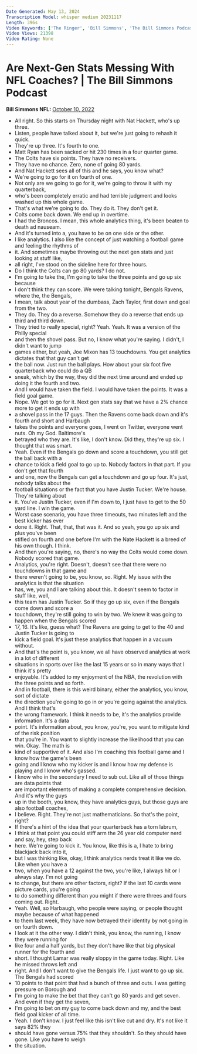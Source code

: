 ```yaml
---
Date Generated: May 13, 2024
Transcription Model: whisper medium 20231117
Length: 396s
Video Keywords: ['The Ringer', 'Bill Simmons', 'The Bill Simmons Podcast', 'NFL Podcast', 'Football Podcast', 'Denver Broncos', 'Indianapolis Colts', 'Next-Gen Stats', 'Nathaniel Hackett', 'Baltimore Ravens', 'Cincinnati Bengals', 'Joe House', 'Cousin Sal', 'NFL plays', 'NFL Players', 'Russell Wilson', 'Matt Ryan']
Video Views: 21398
Video Rating: None
---
```


# Are Next-Gen Stats Messing With NFL Coaches? | The Bill Simmons Podcast
**Bill Simmons NFL:** [October 10, 2022](https://www.youtube.com/watch?v=Lpp0CIepHwA)
*  All right. So this starts on Thursday night with Nat Hackett, who's up three.
*  Listen, people have talked about it, but we're just going to rehash it quick.
*  They're up three. It's fourth to one.
*  Matt Ryan has been sacked or hit 230 times in a four quarter game.
*  The Colts have six points. They have no receivers.
*  They have no chance. Zero, none of going 80 yards.
*  And Nat Hackett sees all of this and he says, you know what?
*  We're going to go for it on fourth of one.
*  Not only are we going to go for it, we're going to throw it with my quarterback,
*  who's been completely erratic and had terrible judgment and looks washed up this whole game.
*  That's what we're going to do. They do it. They don't get it.
*  Colts come back down. We end up in overtime.
*  I had the Broncos. I mean, this whole analytics thing, it's been beaten to death ad nauseam.
*  And it's turned into a, you have to be on one side or the other.
*  I like analytics. I also like the concept of just watching a football game and feeling the rhythms of
*  it. And sometimes maybe throwing out the next gen stats and just looking at stuff like,
*  all right, I've stood on the sideline here for three hours.
*  Do I think the Colts can go 80 yards? I do not.
*  I'm going to take the, I'm going to take the three points and go up six because
*  I don't think they can score. We were talking tonight, Bengals Ravens, where the, the Bengals,
*  I mean, talk about year of the dumbass, Zach Taylor, first down and goal from the two.
*  They do. They do a reverse. Somehow they do a reverse that ends up third and third down.
*  They tried to really special, right? Yeah. Yeah. It was a version of the Philly special
*  and then the shovel pass. But no, I know what you're saying. I didn't, I didn't want to jump
*  games either, but yeah, Joe Mixon has 13 touchdowns. You get analytics dictates that that guy can't get
*  the ball now. Just run the ball plays. How about your six foot five quarterback who could do a QB
*  sneak, which by the way, they did the next time around and ended up doing it the fourth and two.
*  And I would have taken the field. I would have taken the points. It was a field goal game.
*  Nope. We got to go for it. Next gen stats say that we have a 2% chance more to get it ends up with
*  a shovel pass in the 17 guys. Then the Ravens come back down and it's fourth and short and Harbaugh
*  takes the points and everyone goes, I went on Twitter, everyone went nuts. Oh my God. Baltimore's
*  betrayed who they are. It's like, I don't know. Did they, they're up six. I thought that was smart.
*  Yeah. Even if the Bengals go down and score a touchdown, you still get the ball back with a
*  chance to kick a field goal to go up to. Nobody factors in that part. If you don't get that fourth
*  and one, now the Bengals can get a touchdown and go up four. It's just, nobody talks about the
*  football situations or the fact that you have Justin Tucker. We're house. They're talking about
*  it. You've Justin Tucker, even if I'm down to, I just have to get to the 50 yard line. I win the game.
*  Worst case scenario, you have three timeouts, two minutes left and the best kicker has ever
*  done it. Right. That, that, that was it. And so yeah, you go up six and plus you've been
*  stifled on fourth and one before I'm with the Nate Hackett is a breed of his own though. I think.
*  And then you're saying, no, there's no way the Colts would come down. Nobody scored that game.
*  Analytics, you're right. Doesn't, doesn't see that there were no touchdowns in that game and
*  there weren't going to be, you know, so. Right. My issue with the analytics is that the situation
*  has, we, you and I are talking about this. It doesn't seem to factor in stuff like, well,
*  this team has Justin Tucker. So if they go up six, even if the Bengals come down and score a
*  touchdown, they're still going to win by two. We knew it was going to happen when the Bengals scored
*  17, 16. It's like, guess what? The Ravens are going to get to the 40 and Justin Tucker is going to
*  kick a field goal. It's just these analytics that happen in a vacuum without.
*  And that's the point is, you know, we all have observed analytics at work in a lot of different
*  situations in sports over like the last 15 years or so in many ways that I think it's pretty
*  enjoyable. It's added to my enjoyment of the NBA, the revolution with the three points and so forth.
*  And in football, there is this weird binary, either the analytics, you know, sort of dictate
*  the direction you're going to go in or you're going against the analytics. And I think that's
*  the wrong framework. I think it needs to be, it's the analytics provide information. It's a data
*  point. It's information about, you know, you're, you want to mitigate kind of the risk position
*  that you're in. You want to slightly increase the likelihood that you can win. Okay. The math is
*  kind of supportive of it. And also I'm coaching this football game and I know how the game's been
*  going and I know who my kicker is and I know how my defense is playing and I know who's gassed.
*  I know who in the secondary I need to sub out. Like all of those things are data points that
*  are important elements of making a complete comprehensive decision. And it's why the guys
*  up in the booth, you know, they have analytics guys, but those guys are also football coaches,
*  I believe. Right. They're not just mathematicians. So that's the point, right?
*  If there's a hint of the idea that your quarterback has a torn labrum,
*  I think at that point you could stiff arm the 26 year old computer nerd and say, hey, step back
*  here. We're going to kick it. You know, like this is a, I hate to bring blackjack back into it,
*  but I was thinking like, okay, I think analytics nerds treat it like we do. Like when you have a
*  two, when you have a 12 against the two, you're like, I always hit or I always stay. I'm not going
*  to change, but there are other factors, right? If the last 10 cards were picture cards, you're going
*  to do something different than you might if there were threes and fours coming out. Right.
*  Yeah. Well, so Harbaugh, who people were saying, or people thought maybe because of what happened
*  to them last week, they have now betrayed their identity by not going in on fourth down.
*  I look at it the other way. I didn't think, you know, the running, I know they were running for
*  like four and a half yards, but they don't have like that big physical runner for the fourth and
*  short. I thought Lamar was really sloppy in the game today. Right. Like he missed throws left and
*  right. And I don't want to give the Bengals life. I just want to go up six. The Bengals had scored
*  10 points to that point that had a bunch of three and outs. I was getting pressure on Borough and
*  I'm going to make the bet that they can't go 80 yards and get seven. And even if they get the seven,
*  I'm going to bet on my guy to come back down and my, and the best field goal kicker of all time.
*  Yeah. I don't know. I just feel like this isn't like cut and dry. It's not like it says 82% they
*  should have gone versus 75% that they shouldn't. So they should have gone. Like you have to weigh
*  the situation.
